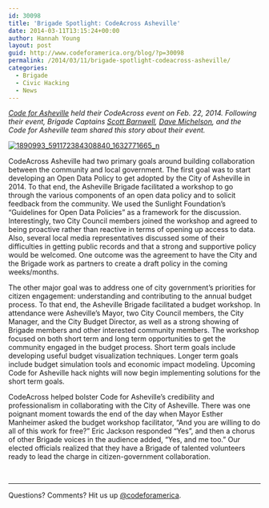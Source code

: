```yaml
---
id: 30098
title: 'Brigade Spotlight: CodeAcross Asheville'
date: 2014-03-11T13:15:24+00:00
author: Hannah Young
layout: post
guid: http://www.codeforamerica.org/blog/?p=30098
permalink: /2014/03/11/brigade-spotlight-codeacross-asheville/
categories:
  - Brigade
  - Civic Hacking
  - News
---
```

_[Code for Asheville](http://codeforasheville.org/) held their CodeAcross event on Feb. 22, 2014. Following their event, Brigade Captains [Scott Barnwell](http://www.codeforamerica.org/people/scott-barnwell/), [Dave Michelson](http://www.codeforamerica.org/people/dave-michelson/), and the Code for Asheville team shared this story about their event._

[<img class="alignleft  wp-image-30110" alt="1890993_591172384308840_1632771665_n" src="http://www.codeforamerica.org/blog/wp-content/uploads/2014/03/1890993_591172384308840_1632771665_n.jpg" />](http://www.codeforamerica.org/blog/wp-content/uploads/2014/03/1890993_591172384308840_1632771665_n.jpg)

CodeAcross Asheville had two primary goals around building collaboration between the community and local government. The first goal was to start developing an Open Data Policy to get adopted by the City of Asheville in 2014. To that end, the Asheville Brigade facilitated a workshop to go through the various components of an open data policy and to solicit feedback from the community. We used the Sunlight Foundation&#8217;s &#8220;Guidelines for Open Data Policies&#8221; as a framework for the discussion. Interestingly, two City Council members joined the workshop and agreed to being proactive rather than reactive in terms of opening up access to data. Also, several local media representatives discussed some of their difficulties in getting public records and that a strong and supportive policy would be welcomed. One outcome was the agreement to have the City and the Brigade work as partners to create a draft policy in the coming weeks/months.

The other major goal was to address one of city government&#8217;s priorities for citizen engagement: understanding and contributing to the annual budget process. To that end, the Asheville Brigade facilitated a budget workshop. In attendance were Asheville&#8217;s Mayor, two City Council members, the City Manager, and the City Budget Director, as well as a strong showing of Brigade members and other interested community members. The workshop focused on both short term and long term opportunities to get the community engaged in the budget process. Short term goals include developing useful budget visualization techniques. Longer term goals include budget simulation tools and economic impact modeling. Upcoming Code for Asheville hack nights will now begin implementing solutions for the short term goals.

CodeAcross helped bolster Code for Asheville&#8217;s credibility and professionalism in collaborating with the City of Asheville. There was one poignant moment towards the end of the day when Mayor Esther Manheimer asked the budget workshop facilitator, &#8220;And you are willing to do all of this work for free?&#8221; Eric Jackson responded &#8220;Yes&#8221;, and then a chorus of other Brigade voices in the audience added, &#8220;Yes, and me too.&#8221; Our elected officials realized that they have a Brigade of talented volunteers ready to lead the charge in citizen-government collaboration.

&nbsp;

* * *

Questions? Comments? Hit us up [@codeforamerica](http://twitter.com/codeforamerica).